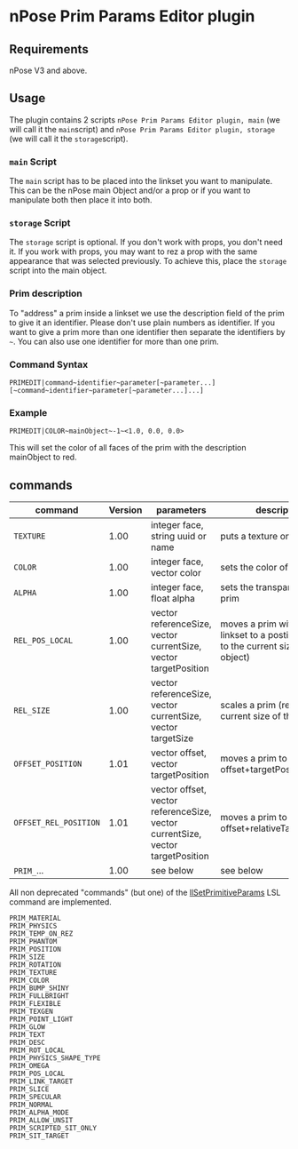 # nPose Prim Params Editor plugin

## Requirements
nPose V3 and above.

## Usage
The plugin contains 2 scripts `nPose Prim Params Editor plugin, main` (we will call it the `main`script) and `nPose Prim Params Editor plugin, storage` (we will call it the `storage`script).
### `main` Script
The `main` script has to be placed into the linkset you want to manipulate. This can be the nPose main Object and/or a prop or if you want to manipulate both then place it into both.
### `storage` Script
The `storage` script is optional. If you don't work with props, you don't need it. If you work with props, you may want to rez a prop with the same appearance that was selected previously. To achieve this, place the `storage` script into the main object.
### Prim description
To "address" a prim inside a linkset we use the description field of the prim to give it an identifier. Please don't use plain numbers as identifier. If you want to give a prim more than one identifier then separate the identifiers by `~`. You can also use one identifier for more than one prim.
### Command Syntax
```
PRIMEDIT|command~identifier~parameter[~parameter...][~command~identifier~parameter[~parameter...]...]
```
### Example
```
PRIMEDIT|COLOR~mainObject~-1~<1.0, 0.0, 0.0>
```
This will set the color of all faces of the prim with the description mainObject to red.

## commands
| command               | Version | parameters                                                                     | description |
| --------------------- | ------- | ------------------------------------------------------------------------------ | ----------- |
| `TEXTURE`             | 1.00    | integer face, string uuid or name                                              | puts a texture onto the prim |
| `COLOR`               | 1.00    | integer face, vector color                                                     | sets the color of a prim |
| `ALPHA`               | 1.00    | integer face, float alpha                                                      | sets the transparency of a prim |
| `REL_POS_LOCAL`       | 1.00    | vector referenceSize, vector currentSize, vector targetPosition                | moves a prim within the linkset to a postion (relative to the current size of the object) |
| `REL_SIZE`            | 1.00    | vector referenceSize, vector currentSize, vector targetSize                    | scales a prim (relative to the current size of the object) |
| `OFFSET_POSITION`     | 1.01    | vector offset, vector targetPosition                                           | moves a prim to offset+targetPosition |
| `OFFSET_REL_POSITION` | 1.01    | vector offset, vector referenceSize, vector currentSize, vector targetPosition | moves a prim to offset+relativeTargetPosition |
| `PRIM_`...            | 1.00    | see below                                                                      | see below |

All non deprecated "commands" (but one) of the [llSetPrimitiveParams](http://wiki.secondlife.com/wiki/LlSetPrimitiveParams) LSL command are implemented.
```
PRIM_MATERIAL
PRIM_PHYSICS
PRIM_TEMP_ON_REZ
PRIM_PHANTOM
PRIM_POSITION
PRIM_SIZE
PRIM_ROTATION
PRIM_TEXTURE
PRIM_COLOR
PRIM_BUMP_SHINY
PRIM_FULLBRIGHT
PRIM_FLEXIBLE
PRIM_TEXGEN
PRIM_POINT_LIGHT
PRIM_GLOW
PRIM_TEXT
PRIM_DESC
PRIM_ROT_LOCAL
PRIM_PHYSICS_SHAPE_TYPE
PRIM_OMEGA
PRIM_POS_LOCAL
PRIM_LINK_TARGET
PRIM_SLICE
PRIM_SPECULAR
PRIM_NORMAL
PRIM_ALPHA_MODE
PRIM_ALLOW_UNSIT
PRIM_SCRIPTED_SIT_ONLY
PRIM_SIT_TARGET
```

 
